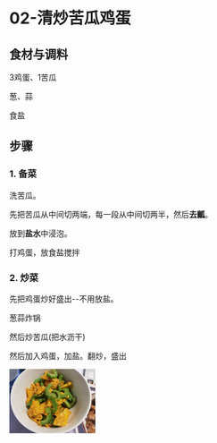 # 02-清炒苦瓜鸡蛋



## 食材与调料

3鸡蛋、1苦瓜

葱、蒜

食盐



## 步骤

### 1. 备菜

洗苦瓜。

先把苦瓜从中间切两端，每一段从中间切两半，然后**去瓤**。

放到**盐水**中浸泡。



打鸡蛋，放食盐搅拌



### 2. 炒菜

先把鸡蛋炒好盛出--不用放盐。



葱蒜炸锅

然后炒苦瓜(把水沥干)

然后加入鸡蛋，加盐。翻炒，盛出





<img src="assets/微信图片_20231217171148.jpg" alt="微信图片_20231217171148" style="zoom:15%;" />





























